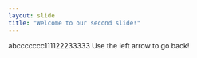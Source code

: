 ```yaml
---
layout: slide
title: "Welcome to our second slide!"
---
```

abccccccc111122233333
Use the left arrow to go back!
